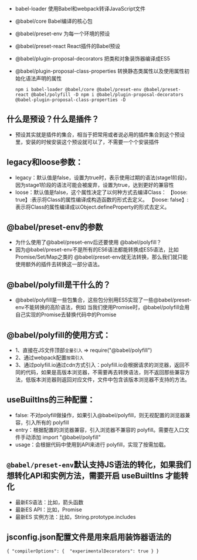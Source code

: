 - babel-loader 使用Babel和webpack转译JavaScript文件
- @babel/core Babel编译的核心包
- @babel/preset-env 为每一个环境的预设
- @babel/preset-react React插件的Babel预设
- @babel/plugin-proposal-decorators 把类和对象装饰器编译成ES5
- @babel/plugin-proposal-class-properties 转换静态类属性以及使用属性初始化语法声明的属性

  `
  npm i babel-loader @babel/core @babel/preset-env @babel/preset-react @babel/polyfill -D
  npm i @babel/plugin-proposal-decorators @babel-plugin-proposal-class-properties -D
  `

## 什么是预设？什么是插件？
  - 预设其实就是插件的集合，相当于把常用或者说必用的插件集合到这个预设里，安装的时候安装这个预设就可以了，不需要一个个安装插件

## legacy和loose参数：
  - legacy：默认值是false，设置为true时，表示使用过期的语法(stage1阶段)，因为stage1阶段的语法可能会被废弃，设置为true，达到更好的兼容性
  - loose：默认值是false，这个属性决定了以何种方式去编译Class：
    【loose: true】:表示将Class的属性编译成构造函数的形式去定义。
    【loose: false】:表示将Class的属性编译成以Object.defineProperty的形式去定义。

## @babel/preset-env的参数
  - 为什么使用了@babel/preset-env后还要使用 @babel/polyfill？
  - 因为@babel/preset-env不是所有的ES6语法都能转换成ES5语法，比如Promise/Set/Map之类的
    @babel/preset-env就无法转换，那么我们就只能使用额外的插件去转换这一部分语法。

## @babel/polyfill是干什么的？
- @babel/polyfill是一些包集合，这些包分别用ES5实现了一些@babel/preset-env不能转换的高阶语法，例如
当我们使用Promise时，@babel/polyfill会用自己实现的Promise去替换代码中的Promise

## @babel/polyfill的使用方式：
  - 1、直接在JS文件顶部`全量引入` => require("@babel/polyfill")
  - 2、通过webpack配置`按需引入`
  - 3、通过polyfill.io通过cdn方式引入：polyfill.io会根据请求的浏览器，返回不同的代码，如果是高版本浏览器，不需要再去转换语法，则不返回那些兼容方法，低版本浏览器则返回对应文件，文件中包含该版本浏览器不支持的方法。

## useBuiltIns的三种配置：
  - false: 不对polyfill做操作，如果引入@babel/polyfill，则无视配置的浏览器兼容，引入所有的 polyfill
  - entry：根据配置的浏览器兼容，引入浏览器不兼容的 polyfill。需要在入口文件手动添加 import "@babel/polyfill"
  - usage：会根据代码中使用到API来进行 polyfill，实现了按需加载。

## `@babel/preset-env`默认支持JS语法的转化，如果我们想转化API和实例方法，需要开启 useBuiltIns 才能转化
- 最新ES语法：比如，箭头函数
- 最新ES API：比如，Promise
- 最新ES 实例方法：比如，String.prototype.includes

## jsconfig.json配置文件是用来启用装饰器语法的
  `
    {
      "compilerOptions": { 
          "experimentalDecorators": true
      }
    }
  `